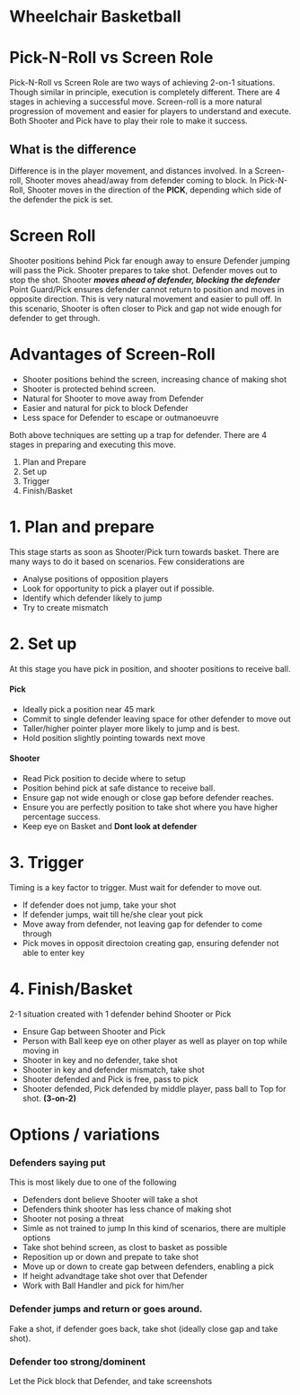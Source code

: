 # Wheelchair Basketball

# Pick-N-Roll vs Screen Role

Pick-N-Roll vs Screen Role are two ways of achieving 2-on-1 situations. Though similar in principle, execution is completely different. There are 4 stages in achieving a successful move. Screen-roll is a more natural progression of movement and easier for players to understand and execute. Both Shooter and Pick have to play their role to make it success.

## What is the difference
Difference is in the player movement, and distances involved. In a Screen-roll, Shooter moves ahead/away from defender coming to block. In Pick-N-Roll, Shooter moves in the direction of the **PICK**, depending which side of the defender the pick is set.

# Screen Roll
Shooter positions behind Pick far enough away to ensure Defender jumping will pass the Pick. Shooter prepares to take shot. Defender moves out to stop the shot. Shooter ***moves ahead of defender, blocking the defender*** Point Guard/Pick ensures defender cannot return to position and moves in opposite direction. This is very natural movement and easier to pull off. In this scenario, Shooter is often closer to Pick and gap not wide enough for defender to get through.


# Advantages of Screen-Roll
- Shooter positions behind the screen, increasing chance of making shot
- Shooter is protected behind screen.
- Natural for Shooter to move away from Defender
- Easier and natural for pick to block Defender 
- Less space for Defender to escape or outmanoeuvre


	
Both above techniques are setting up a trap for defender. There are 4 stages in preparing and executing this move.

1. Plan and Prepare
2. Set up 
3. Trigger
4. Finish/Basket


# 1. Plan and prepare
This stage starts as soon as Shooter/Pick turn towards basket. There are many ways to do it based on scenarios. Few considerations are
- Analyse positions of opposition players
- Look for opportunity to pick a player out if possible.
- Identify which defender likely to jump
- Try to create mismatch

# 2. Set up
At this stage you have pick in position, and shooter positions to receive ball. 
#### Pick
- Ideally pick a position near 45 mark
- Commit to single defender leaving space for other defender to move out
- Taller/higher pointer player more likely to jump and is best.
- Hold position slightly pointing towards next move 

#### Shooter
- Read Pick position to decide where to setup
- Position behind pick at safe distance to receive ball.
- Ensure gap not wide enough or close gap before defender reaches.
- Ensure you are perfectly position to take shot where you have higher percentage success.
- Keep eye on Basket and **Dont look at defender**

# 3. Trigger
Timing is a key factor to trigger. Must wait for defender to move out.
- If defender does not jump, take your shot
- If defender jumps, wait till he/she clear yout pick
- Move away from defender, not leaving gap for defender to come through
- Pick moves in opposit directoion creating gap, ensuring defender not able to enter key

# 4. Finish/Basket
2-1 situation created with 1 defender behind Shooter or Pick
- Ensure Gap between Shooter and Pick
- Person with Ball keep eye on other player as well as player on top while moving in
- Shooter in key and no defender, take shot
- Shooter in key and defender mismatch, take shot
- Shooter defended and Pick is free, pass to pick
- Shooter defended, Pick defended by middle player, pass ball to Top for shot. **(3-on-2)**

# Options / variations
### Defenders saying put
This is most likely due to one of the following
- Defenders dont believe Shooter will take a shot
- Defenders think shooter has less chance of making shot
- Shooter not posing a threat
- Simle as not trained to jump
In this kind of scenarios, there are multiple options
- Take shot behind screen, as clost to basket as possible
- Reposition up or down and prepate to take shot
- Move up or down to create gap between defenders, enabling a pick
- If height advandtage take shot over that Defender
- Work with Ball Handler and pick for him/her

### Defender jumps and return or goes around.
Fake a shot, if defender goes back, take shot (ideally close gap and take shot).
### Defender too strong/dominent
Let the Pick block that Defender, and take screenshots



